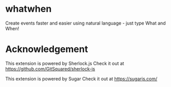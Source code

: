 # whatwhen

Create events faster and easier using natural language - just type What and When!

# Acknowledgement

This extension is powered by Sherlock.js
Check it out at https://github.com/GitSquared/sherlock-js

This extension is powered by Sugar
Check it out at https://sugarjs.com/
